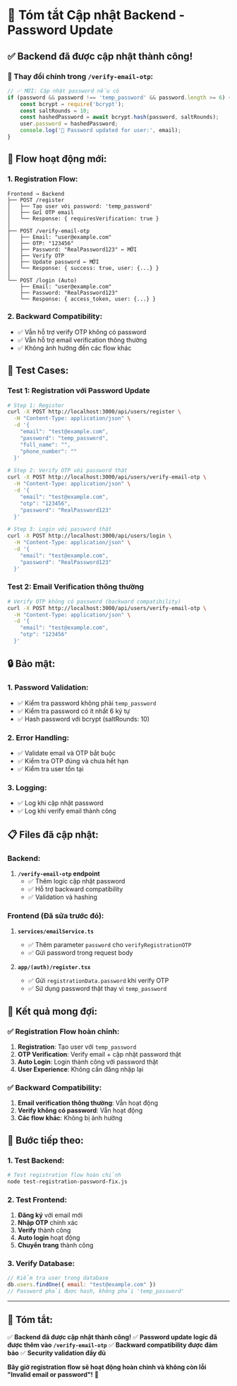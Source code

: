 # 🔧 Tóm tắt Cập nhật Backend - Password Update

## ✅ **Backend đã được cập nhật thành công!**

### **🔧 Thay đổi chính trong `/verify-email-otp`:**

```javascript
// ✅ MỚI: Cập nhật password nếu có
if (password && password !== 'temp_password' && password.length >= 6) {
    const bcrypt = require('bcrypt');
    const saltRounds = 10;
    const hashedPassword = await bcrypt.hash(password, saltRounds);
    user.password = hashedPassword;
    console.log('🔐 Password updated for user:', email);
}
```

## 🎯 **Flow hoạt động mới:**

### **1. Registration Flow:**
```
Frontend → Backend
├── POST /register
│   ├── Tạo user với password: 'temp_password'
│   ├── Gửi OTP email
│   └── Response: { requiresVerification: true }
│
├── POST /verify-email-otp
│   ├── Email: "user@example.com"
│   ├── OTP: "123456"
│   ├── Password: "RealPassword123" ← MỚI
│   ├── Verify OTP
│   ├── Update password ← MỚI
│   └── Response: { success: true, user: {...} }
│
└── POST /login (Auto)
    ├── Email: "user@example.com"
    ├── Password: "RealPassword123"
    └── Response: { access_token, user: {...} }
```

### **2. Backward Compatibility:**
- ✅ Vẫn hỗ trợ verify OTP không có password
- ✅ Vẫn hỗ trợ email verification thông thường
- ✅ Không ảnh hưởng đến các flow khác

## 🧪 **Test Cases:**

### **Test 1: Registration với Password Update**
```bash
# Step 1: Register
curl -X POST http://localhost:3000/api/users/register \
  -H "Content-Type: application/json" \
  -d '{
    "email": "test@example.com",
    "password": "temp_password",
    "full_name": "",
    "phone_number": ""
  }'

# Step 2: Verify OTP với password thật
curl -X POST http://localhost:3000/api/users/verify-email-otp \
  -H "Content-Type: application/json" \
  -d '{
    "email": "test@example.com",
    "otp": "123456",
    "password": "RealPassword123"
  }'

# Step 3: Login với password thật
curl -X POST http://localhost:3000/api/users/login \
  -H "Content-Type: application/json" \
  -d '{
    "email": "test@example.com",
    "password": "RealPassword123"
  }'
```

### **Test 2: Email Verification thông thường**
```bash
# Verify OTP không có password (backward compatibility)
curl -X POST http://localhost:3000/api/users/verify-email-otp \
  -H "Content-Type: application/json" \
  -d '{
    "email": "test@example.com",
    "otp": "123456"
  }'
```

## 🔒 **Bảo mật:**

### **1. Password Validation:**
- ✅ Kiểm tra password không phải `temp_password`
- ✅ Kiểm tra password có ít nhất 6 ký tự
- ✅ Hash password với bcrypt (saltRounds: 10)

### **2. Error Handling:**
- ✅ Validate email và OTP bắt buộc
- ✅ Kiểm tra OTP đúng và chưa hết hạn
- ✅ Kiểm tra user tồn tại

### **3. Logging:**
- ✅ Log khi cập nhật password
- ✅ Log khi verify email thành công

## 📋 **Files đã cập nhật:**

### **Backend:**
1. **`/verify-email-otp` endpoint**
   - ✅ Thêm logic cập nhật password
   - ✅ Hỗ trợ backward compatibility
   - ✅ Validation và hashing

### **Frontend (Đã sửa trước đó):**
1. **`services/emailService.ts`**
   - ✅ Thêm parameter `password` cho `verifyRegistrationOTP`
   - ✅ Gửi password trong request body

2. **`app/(auth)/register.tsx`**
   - ✅ Gửi `registrationData.password` khi verify OTP
   - ✅ Sử dụng password thật thay vì `temp_password`

## 🎯 **Kết quả mong đợi:**

### **✅ Registration Flow hoàn chỉnh:**
1. **Registration**: Tạo user với `temp_password`
2. **OTP Verification**: Verify email + cập nhật password thật
3. **Auto Login**: Login thành công với password thật
4. **User Experience**: Không cần đăng nhập lại

### **✅ Backward Compatibility:**
1. **Email verification thông thường**: Vẫn hoạt động
2. **Verify không có password**: Vẫn hoạt động
3. **Các flow khác**: Không bị ảnh hưởng

## 🚀 **Bước tiếp theo:**

### **1. Test Backend:**
```bash
# Test registration flow hoàn chỉnh
node test-registration-password-fix.js
```

### **2. Test Frontend:**
1. **Đăng ký** với email mới
2. **Nhập OTP** chính xác
3. **Verify** thành công
4. **Auto login** hoạt động
5. **Chuyển trang** thành công

### **3. Verify Database:**
```javascript
// Kiểm tra user trong database
db.users.findOne({ email: "test@example.com" })
// Password phải được hash, không phải 'temp_password'
```

---

## 🎉 **Tóm tắt:**

✅ **Backend đã được cập nhật thành công!**
✅ **Password update logic đã được thêm vào `/verify-email-otp`**
✅ **Backward compatibility được đảm bảo**
✅ **Security validation đầy đủ**

**Bây giờ registration flow sẽ hoạt động hoàn chỉnh và không còn lỗi "Invalid email or password"!** 🚀

